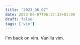 ```yaml
---
title: "2023_06_07"
date: 2023-06-07T06:37:33+01:00
draft: false
tags: ['vim']
---
```


I'm back on vim. Vanilla vim.
